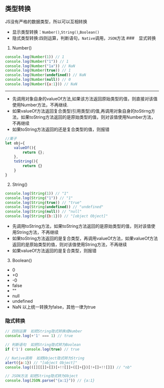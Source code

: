 ## 类型转换
JS没有严格的数据类型，所以可以互相转换
- 显示类型转换：`Number()`,`String()`,`Boolean()`
- 隐式类型转换:四则运算，判断语句，`Native`调用，`JSON`方法
###　显式转换
1. Number()
```javascript
console.log(Number(1)) // 1
console.log(Number("1")) // 1
console.log(Number("1a")) // NaN
console.log(Number(true)) // 1
console.log(Number(undefined)) // NaN
console.log(Number(null)) // 0
console.log(Number({a:1})) // NaN
```
---
- 先调用对象自身的valueOf方法,如果该方法返回原始类型的值，则直接对该值使用Number方法，不再继续.
- 如果valueOf方法返回复合类型(引用类型)的值,再调用对象自身的toStirng方法，如果toString方法返回的是原始类型的值，则对该值使用Number方法，不再继续
- 如果toString方法返回的还是复合类型的值，则报错
```javascript
//栗子
let obj={
    valueOf(){
        return {};
    },
    toString(){
        return {}
    }
}
```
2. String()
```javascript
console.log(String(1)) // "1"
console.log(String("1")) // "1"
console.log(String(true)) // "true"
console.log(String(undefined)) // "undefined"
console.log(String(null)) // "null"
console.log(String({b:1})) // "[object Object]"
```
- 先调用toString方法，如果toString方法返回的是原始类型的值，则对该值使用String方法，不再继续
- 如果toString方法返回的是复合类型，再调用valueOf方法，如果valueOf方法返回的是原始类型的值，则对该值使用String方法，不再继续
- 如果valueOf方法返回的是复合类型，则报错
3. Boolean()
- 0
- +0
- -0
- false
- ""
- null
- undefined
- NaN
以上统一转换为false，其他一律为true
### 隐式转换
```javascript
// 四则运算  如把String隐式转换成Number
console.log(+'1' === 1) // true

// 判断语句  如把String隐式转为Boolean
if ('1') console.log(true) // true

// Native调用  如把Object隐式转为String
alert({a:1}) // "[object Object]"
console.log(([][[]]+[])[+!![]]+([]+{})[!+[]+!![]]) // "nb"

// JSON方法 如把String隐式转为Object
console.log(JSON.parse("{a:1}")) // {a:1}

```
